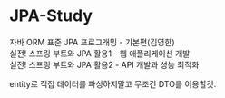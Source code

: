 # JPA-Study<br>

자바 ORM 표준 JPA 프로그래밍 - 기본편(김영한) <br>
실전! 스프링 부트와 JPA 활용1 - 웹 애플리케이션 개발 <br>
실전! 스프링 부트와 JPA 활용2 - API 개발과 성능 최적화 <br>


entity로 직접 데이터를 파싱하지말고 무조건 DTO를 이용할것.
